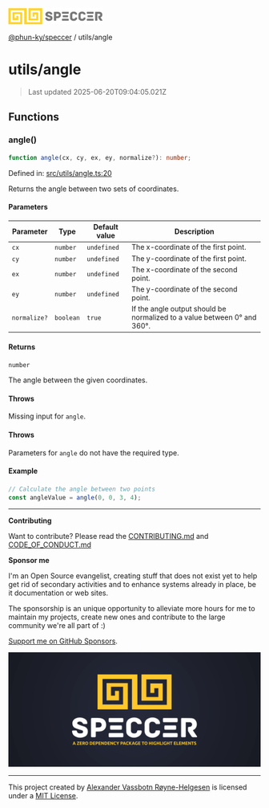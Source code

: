 <div><img alt="SPECCER logo" src="https://raw.githubusercontent.com/phun-ky/speccer/main/public/logo-speccer-horizontal-colored-package.svg?raw=true" style="max-height:32px;"/></div>

[@phun-ky/speccer](../README.md) / utils/angle

# utils/angle

> Last updated 2025-06-20T09:04:05.021Z

## Functions

### angle()

```ts
function angle(cx, cy, ex, ey, normalize?): number;
```

Defined in:
[src/utils/angle.ts:20](https://github.com/phun-ky/speccer/blob/main/src/utils/angle.ts#L20)

Returns the angle between two sets of coordinates.

#### Parameters

| Parameter    | Type      | Default value | Description                                                              |
| ------------ | --------- | ------------- | ------------------------------------------------------------------------ |
| `cx`         | `number`  | `undefined`   | The x-coordinate of the first point.                                     |
| `cy`         | `number`  | `undefined`   | The y-coordinate of the first point.                                     |
| `ex`         | `number`  | `undefined`   | The x-coordinate of the second point.                                    |
| `ey`         | `number`  | `undefined`   | The y-coordinate of the second point.                                    |
| `normalize?` | `boolean` | `true`        | If the angle output should be normalized to a value between 0° and 360°. |

#### Returns

`number`

The angle between the given coordinates.

#### Throws

Missing input for `angle`.

#### Throws

Parameters for `angle` do not have the required type.

#### Example

```ts
// Calculate the angle between two points
const angleValue = angle(0, 0, 3, 4);
```

---

**Contributing**

Want to contribute? Please read the
[CONTRIBUTING.md](https://github.com/phun-ky/speccer/blob/main/CONTRIBUTING.md)
and
[CODE_OF_CONDUCT.md](https://github.com/phun-ky/speccer/blob/main/CODE_OF_CONDUCT.md)

**Sponsor me**

I'm an Open Source evangelist, creating stuff that does not exist yet to help
get rid of secondary activities and to enhance systems already in place, be it
documentation or web sites.

The sponsorship is an unique opportunity to alleviate more hours for me to
maintain my projects, create new ones and contribute to the large community
we're all part of :)

[Support me on GitHub Sponsors](https://github.com/sponsors/phun-ky).

![Speccer banner, with logo and slogan: A zero dependency package to annotate or highlight elements](https://github.com/phun-ky/speccer/blob/main/public/speccer-banner.png?raw=true)

---

This project created by [Alexander Vassbotn Røyne-Helgesen](http://phun-ky.net)
is licensed under a [MIT License](https://choosealicense.com/licenses/mit/).
